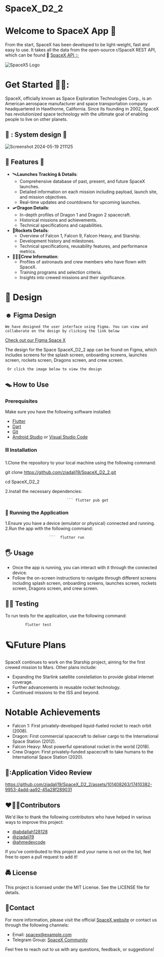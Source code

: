 # SpaceX_D2_2
# Welcome to SpaceX App 🚀

From the start, SpaceX has been developed to be light-weight, fast and easy to use. It takes all the data from the open-source r/SpaceX REST API, which can be found 🔗 [  SpaceX API ✨ ](https://github.com/r-spacex/SpaceX-API)


![SpaceX5 Logo](https://github.com/ziadali19/SpaceX_D2_2/assets/75087008/70d332d4-6647-43ff-8442-aa0bc465fea2)

# Get Started 🌟🚀:
SpaceX, officially known as Space Exploration Technologies Corp., is an American aerospace manufacturer and space transportation company headquartered in Hawthorne, California. Since its founding in 2002, SpaceX has revolutionized space technology with the ultimate goal of enabling people to live on other planets.
  ## 🔐 : System design 🔐
![Screenshot 2024-05-19 211125](https://github.com/ziadali19/SpaceX_D2_2/assets/75087008/31e0cd44-3e6f-4dc6-8365-3a84a79b0171)

 ## 📑 Features 📑

- 🛰️**Launches Tracking & Details**: 
  - Comprehensive database of past, present, and future SpaceX launches.
  - Detailed information on each mission including payload, launch site, and mission objectives.
  - Real-time updates and countdowns for upcoming launches.
- 🛩️**Dragon Details**: 
  - In-depth profiles of Dragon 1 and Dragon 2 spacecraft.
  - Historical missions and achievements.
  - Technical specifications and capabilities.
- 🚀**Rockets Details**: 
  - Overview of Falcon 1, Falcon 9, Falcon Heavy, and Starship.
  - Development history and milestones.
  - Technical specifications, reusability features, and performance metrics.
- 👨🏼‍🚀**Crew Information**: 
  - Profiles of astronauts and crew members who have flown with SpaceX.
  - Training programs and selection criteria.
  - Insights into crewed missions and their significance.
  
# 📸  Design
   ## ☻ Figma Design

    We have designed the user interface using Figma. You can view and collaborate on the design by clicking the link below

   [Check out our Figma Space X](https://www.figma.com/file/FExUM7rqtAYKhBHmqwqecY/SpaceX---Launches?type=design&node-id=88-591&mode=design&t=8zdRTp1KsvZptD7m-0)

   The design for the Space SpaceX_D2_2 app can be found on Figma, which includes screens for the splash screen, onboarding screens, launches screen, rockets 
   screen, Dragons screen, and crew screen.

     Or click the image below to view the design

 ## 🪤 How to Use

### Prerequisites

Make sure you have the following software installed:
- [Flutter](https://flutter.dev/docs/get-started/install)
- [Dart](https://dart.dev/get-dart)
- [Git](https://git-scm.com/)
- [Android Studio](https://developer.android.com/studio) or [Visual Studio Code](https://code.visualstudio.com/)

### ⛓️ Installation
  
1.Clone the repository to your local machine using the following command:

git clone https://github.com/ziadali19/SpaceX_D2_2.git

cd SpaceX_D2_2

2.Install the necessary dependencies:

                                ``` flutter pub get
  ### 🏃 Running the Application
   1.Ensure you have a device (emulator or physical) connected and running.
   2.Run the app with the following command:

                        
                        ```  flutter run
##  🖐️ Usage
+ Once the app is running, you can interact with it through the connected device.
+ Follow the on-screen instructions to navigate through different screens including splash screen, onboarding screens, launches screen, rockets screen, Dragons 
  screen, and crew screen.
##  🏁✅ Testing
To run tests for the application, use the following command:


           
             flutter test


 # 🪐Future Plans
SpaceX continues to work on the Starship project, aiming for the first crewed mission to Mars. Other plans include:

+ Expanding the Starlink satellite constellation to provide global internet coverage.
+ Further advancements in reusable rocket technology.
+ Continued missions to the ISS and beyond.
# Notable Achievements
+ Falcon 1: First privately-developed liquid-fueled rocket to reach orbit (2008).
+ Dragon: First commercial spacecraft to deliver cargo to the International Space Station (2012).
+ Falcon Heavy: Most powerful operational rocket in the world (2018).
+ Crew Dragon: First privately-funded spacecraft to take humans to the International Space Station (2020).



## 📱:Application Video Review
https://github.com/ziadali19/SpaceX_D2_2/assets/101408263/17410382-9953-4add-aa92-45a28f289031
##  ❤️‍🔥💞Contributors

We'd like to thank the following contributors who have helped in various ways to improve this project:

- [@abdallah128128](https://github.com/abdallah128128)
- [@ziadali19](https://github.com/ziadali19)
- [@ahmedevcode](https://github.com/ahmedevcode)


If you've contributed to this project and your name is not on the list, feel free to open a pull request to add it!
## 🚔 License
This project is licensed under the MIT License. See the LICENSE file for details.


## 🤙Contact

For more information, please visit the official [SpaceX website](https://www.spacex.com) or contact us through the following channels:

- Email: spacex@example.com
- Telegram Group: [SpaceX Community](https://t.me/spacex_community)

Feel free to reach out to us with any questions, feedback, or suggestions!









